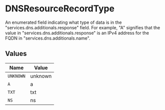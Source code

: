 # DNSResourceRecordType

An enumerated field indicating what type of data is in the "services.dns.additionals.response" field. For example, "A" signifies that the value in "services.dns.additionals.response" is an IPv4 address for the FQDN in "services.dns.additionals.name".


## Values

| Name      | Value     |
| --------- | --------- |
| `UNKNOWN` | unknown   |
| `A`       | a         |
| `TXT`     | txt       |
| `NS`      | ns        |